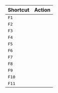 

| Shortcut                                         | Action                    |
|:-------------------------------------------------|:--------------------------|
| <kbd>F1</kbd>                                    |                           |
| <kbd>F2</kbd>                                    |                           |
| <kbd>F3</kbd>                                    |                           |
| <kbd>F4</kbd>                                    |                           |
| <kbd>F5</kbd>                                    |                           |
| <kbd>F6</kbd>                                    |                           |
| <kbd>F7</kbd>                                    |                           |
| <kbd>F8</kbd>                                    |                           |
| <kbd>F9</kbd>                                    |                           |
| <kbd>F10</kbd>                                   |                           |
| <kbd>F11</kbd>                                   |                           |
